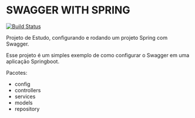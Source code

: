 # SWAGGER WITH SPRING 

[![Build Status](https://travis-ci.org/gustavodias94/swaggerspring.svg?branch=master)](https://travis-ci.org/gustavodias94/swaggerspring)


Projeto de Estudo, configurando e rodando um projeto Spring com Swagger.

Esse projeto é um simples exemplo de como configurar o Swagger em uma aplicação Springboot.

Pacotes:
 - config
 - controllers
 - services
 - models
 - repository

